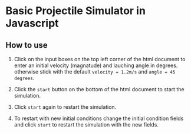 # Basic Projectile Simulator in Javascript

## How to use

1. Click on the input boxes on the top left corner of the html document to enter an initial velocity (magnatude) and lauching angle in degrees. otherwise stick with the default `velocity = 1.2m/s` and `angle = 45 degrees`.

2. Click the `start` button on the bottom of the html document to start the simulation.

3. Click `start` again to restart the simulation.

4. To restart with new initial conditions change the initial condition fields and click `start` to restart the simulation with the new fields.